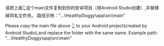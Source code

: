 请把上面👆这个main文件复制到你的安卓项目（用Android Studio创建）,并替换掉同名文件夹。
路径示例："...\HealthyDoggy\app\src\main"

Please copy the main file above 👆 to your Android project(created by Android Studio),and replace the folder with the same name.
Example path: "...\HealthyDoggy\app\src\main"

